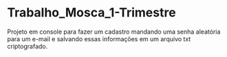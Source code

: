 # Trabalho_Mosca_1-Trimestre
Projeto em console para fazer um cadastro mandando uma senha aleatória para um e-mail e salvando essas informações em um arquivo txt criptografado.
